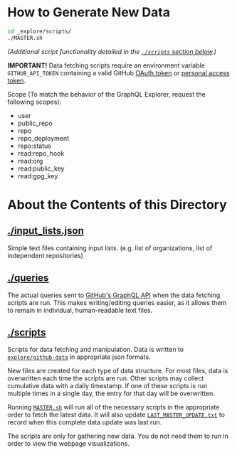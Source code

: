 # How to Generate New Data

```bash
cd _explore/scripts/
./MASTER.sh
```

_(Additional script functionality detailed in the [`./scripts` section below][jump2 scripts].)_

**IMPORTANT!**
Data fetching scripts require an environment variable `GITHUB_API_TOKEN` containing a valid GitHub [OAuth token][oauth] or [personal access token][personaltoken].

Scope (To match the behavior of the GraphQL Explorer, request the following scopes):
- user
- public_repo
- repo
- repo_deployment
- repo:status
- read:repo_hook
- read:org
- read:public_key
- read:gpg_key

# About the Contents of this Directory

## [./input_lists.json][inputs file]

Simple text files containing input lists. (e.g. list of organizations, list of independent repositories)

## [./queries][queries dir]

The actual queries sent to [GitHub's GraphQL API][gitgraphql] when the data fetching scripts are run. This makes writing/editing queries easier, as it allows them to remain in individual, human-readable text files.

## [./scripts][scripts dir]

Scripts for data fetching and manipulation. Data is written to [`explore/github-data`][data dir] in appropriate json formats.

New files are created for each type of data structure.
For most files, data is overwritten each time the scripts are run.
Other scripts may collect cumulative data with a daily timestamp. If one of these scripts is run multiple times in a single day, the entry for that day will be overwritten.

Running [`MASTER.sh`][mastersh] will run all of the necessary scripts in the appropriate order to fetch the latest data. It will also update [`LAST_MASTER_UPDATE.txt`][lastmasterup] to record when this complete data update was last run.

The scripts are only for gathering new data. You do not need them to run in order to view the webpage visualizations.

[jump2 scripts]: #scripts
[inputs file]: input_lists.json
[data dir]: ../explore/github-data
[queries dir]: queries
[scripts dir]: scripts
[mastersh]: scripts/MASTER.sh
[lastmasterup]: LAST_MASTER_UPDATE.txt
[gitgraphql]: https://developer.github.com/v4/
[oauth]: https://github.com/settings/developers
[personaltoken]: https://github.com/settings/tokens
